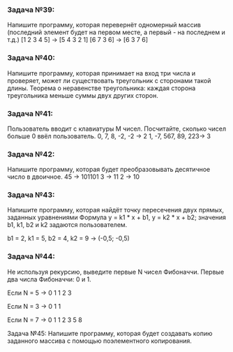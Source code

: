  ### Задача №39: 
 Напишите программу, которая перевернёт одномерный массив (последний элемент будет на первом месте, а первый - на последнем и т.д.)
 [1 2 3 4 5] -> [5 4 3 2 1]
 [6 7 3 6] -> [6 3 7 6]

 ### Задача №40:
  Напишите программу, которая принимает на вход три числа и проверяет, может ли существовать треугольник с сторонами такой длины.
 Теорема о неравенстве треугольника: каждая сторона треугольника меньше суммы двух других сторон.

 ### Задача №41:
  Пользователь вводит с клавиатуры M чисел. Посчитайте, сколько чисел больше 0 ввёл пользователь.
 0, 7, 8, -2, -2 -> 2
 1, -7, 567, 89, 223-> 3

 ### Задача №42:
  Напишите программу, которая будет преобразовывать десятичное число в двоичное.
 45 -> 101101
 3  -> 11
 2  -> 10

 ### Задача №43:
  Напишите программу, которая найдёт точку пересечения двух прямых, заданных уравнениями
 Формула y = k1 * x + b1, y = k2 * x + b2; значения b1, k1, b2 и k2 задаются пользователем.

 b1 = 2, k1 = 5, b2 = 4, k2 = 9 -> (-0,5; -0,5)

 ### Задача №44:
  Не используя рекурсию, выведите первые N чисел Фибоначчи. Первые два числа Фибоначчи: 0 и 1.

 Если N = 5 -> 0 1 1 2 3

 Если N = 3 -> 0 1 1
 
 Если N = 7 -> 0 1 1 2 3 5 8

 Задача №45:
  Напишите программу, которая будет создавать копию заданного массива с помощью поэлементного копирования.

